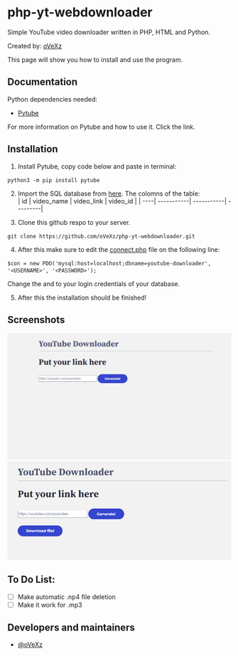 
# php-yt-webdownloader

Simple YouTube video downloader written in PHP, HTML and Python.

Created by: [oVeXz](https://github.com/oVeXz)

This page will show you how to install and use the program.



## Documentation

Python dependencies needed:

- [Pytube](https://github.com/pytube/pytube)

For more information on Pytube and how to use it. Click the link.
## Installation

1. Install Pytube, copy code below and paste in terminal:
```
python3 -m pip install pytube
```

2. Import the SQL database from [here](https://github.com/oVeXz/php-yt-webdownloader/blob/main/sql/youtube-downloader.sql). 
The colomns of the table:  
| id  | video_name | video_link | video_id |
| ----| -----------| -----------| ---------|

3. Clone this github respo to your server.
```
git clone https://github.com/oVeXz/php-yt-webdownloader.git
```
4. After this make sure to edit the [connect.php](https://github.com/oVeXz/php-yt-webdownloader/blob/main/connect.php) file on the following line:
```
$con = new PDO('mysql:host=localhost;dbname=youtube-downloader', '<USERNAME>', '<PASSWORD>');

```
Change the <USERNAME> and <PASSWORD> to your login credentials of your database.

5. After this the installation should be finished!
## Screenshots

![Main screen](https://github.com/oVeXz/php-yt-webdownloader/blob/main/screenshots/1.png)
![Screen with download button](https://github.com/oVeXz/php-yt-webdownloader/blob/main/screenshots/2.png)



## To Do List:

- [ ]  Make automatic .np4 file deletion
- [ ]  Make it work for .mp3
## Developers and maintainers

- [@oVeXz](https://github.com/oVeXz)

